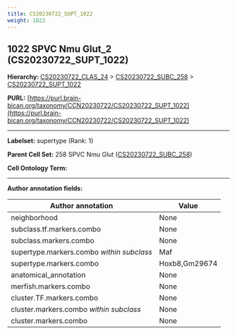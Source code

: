 ```yaml
---
title: CS20230722_SUPT_1022
weight: 1022
---
```

## 1022 SPVC Nmu Glut_2 (CS20230722_SUPT_1022)
<b>Hierarchy: </b>
[CS20230722_CLAS_24](../CS20230722_CLAS_24) >
[CS20230722_SUBC_258](../CS20230722_SUBC_258) >
[CS20230722_SUPT_1022](../CS20230722_SUPT_1022)

**PURL:** [https://purl.brain-bican.org/taxonomy/CCN20230722/CS20230722_SUPT_1022](https://purl.brain-bican.org/taxonomy/CCN20230722/CS20230722_SUPT_1022)

---


**Labelset:** supertype (Rank: 1)

**Parent Cell Set:** 258 SPVC Nmu Glut ([CS20230722_SUBC_258](../CS20230722_SUBC_258))



**Cell Ontology Term:** 

[MARKER GENES.]: #


---

[TRANSFERRED ANNOTATIONS.]: #


[AUTHOR ANNOTATION FIELDS.]: #


**Author annotation fields:**

| Author annotation | Value |
|-------------------|-------|
|neighborhood|None|
|subclass.tf.markers.combo|None|
|subclass.markers.combo|None|
|supertype.markers.combo _within subclass_|Maf|
|supertype.markers.combo|Hoxb8,Gm29674|
|anatomical_annotation|None|
|merfish.markers.combo|None|
|cluster.TF.markers.combo|None|
|cluster.markers.combo _within subclass_|None|
|cluster.markers.combo|None|
